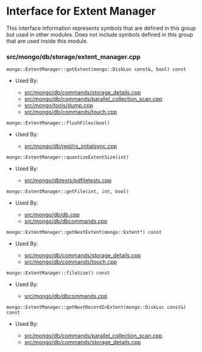 
# Interface for Extent Manager
This interface information represents symbols that are defined in this group but used in other modules.  Does not include symbols defined in this group that are used inside this module.

### src/mongo/db/storage/extent\_manager.cpp

<div></div>

    mongo::ExtentManager::getExtent(mongo::DiskLoc const&, bool) const

- Used By:

    - [src/mongo/db/commands/storage\_details.cpp](../../../../queries/database\_commands)
    - [src/mongo/db/commands/parallel\_collection\_scan.cpp](../../../../queries/database\_commands)
    - [src/mongo/tools/dump.cpp](../../../../tools/tools)
    - [src/mongo/db/commands/touch.cpp](../../../../queries/database\_commands)

<div></div>

    mongo::ExtentManager::flushFiles(bool)

- Used By:

    - [src/mongo/db/repl/rs\_initialsync.cpp](../../../../replication/replication)

<div></div>

    mongo::ExtentManager::quantizeExtentSize(int)

- Used By:

    - [src/mongo/dbtests/pdfiletests.cpp](../../../../tests/unit\_tests)

<div></div>

    mongo::ExtentManager::getFile(int, int, bool)

- Used By:

    - [src/mongo/db/db.cpp](../../../../process\_management/mongos\_and\_mongod\_mains)
    - [src/mongo/db/dbcommands.cpp](../../../../queries/database\_commands)

<div></div>

    mongo::ExtentManager::getNextExtent(mongo::Extent*) const

- Used By:

    - [src/mongo/db/commands/storage\_details.cpp](../../../../queries/database\_commands)
    - [src/mongo/db/commands/touch.cpp](../../../../queries/database\_commands)

<div></div>

    mongo::ExtentManager::fileSize() const

- Used By:

    - [src/mongo/db/dbcommands.cpp](../../../../queries/database\_commands)

<div></div>

    mongo::ExtentManager::getNextRecordInExtent(mongo::DiskLoc const&) const

- Used By:

    - [src/mongo/db/commands/parallel\_collection\_scan.cpp](../../../../queries/database\_commands)
    - [src/mongo/db/commands/storage\_details.cpp](../../../../queries/database\_commands)
